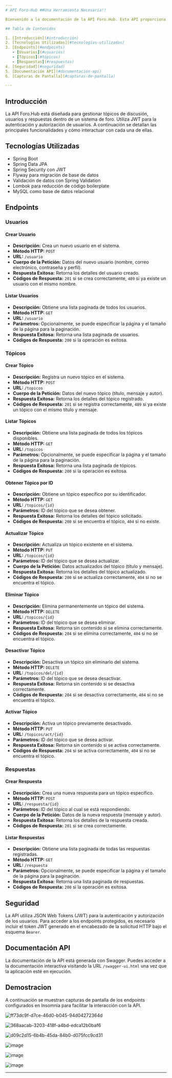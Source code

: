 ```yaml
---
# API Foro-Hub ##Una Herramienta Necesaria!!

Bienvenido a la documentación de la API Foro.Hub. Esta API proporciona funcionalidades para la gestión de tópicos, usuarios y respuestas en el sistema Foro.Hub. A continuación, encontrarás detalles sobre cómo interactuar con cada uno de los endpoints disponibles.

## Tabla de Contenidos

1. [Introducción](#introducción)
2. [Tecnologías Utilizadas](#tecnologías-utilizadas)
3. [Endpoints](#endpoints)
   - [Usuarios](#usuarios)
   - [Tópicos](#tópicos)
   - [Respuestas](#respuestas)
4. [Seguridad](#seguridad)
5. [Documentación API](#documentación-api)
6. [Capturas de Pantalla](#capturas-de-pantalla)

---
```


## Introducción

La API Foro.Hub está diseñada para gestionar tópicos de discusión, usuarios y respuestas dentro de un sistema de foro. Utiliza JWT para la autenticación y autorización de usuarios. A continuación se detallan las principales funcionalidades y cómo interactuar con cada una de ellas.

## Tecnologías Utilizadas

- Spring Boot
- Spring Data JPA
- Spring Security con JWT
- Flyway para migración de base de datos
- Validación de datos con Spring Validation
- Lombok para reducción de código boilerplate
- MySQL como base de datos relacional

## Endpoints

### Usuarios

#### Crear Usuario

- **Descripción:** Crea un nuevo usuario en el sistema.
- **Método HTTP:** `POST`
- **URL:** `/usuario`
- **Cuerpo de la Petición:** Datos del nuevo usuario (nombre, correo electrónico, contraseña y perfil).
- **Respuesta Exitosa:** Retorna los detalles del usuario creado.
- **Códigos de Respuesta:** `201` si se crea correctamente, `409` si ya existe un usuario con el mismo nombre.

#### Listar Usuarios

- **Descripción:** Obtiene una lista paginada de todos los usuarios.
- **Método HTTP:** `GET`
- **URL:** `/usuario`
- **Parámetros:** Opcionalmente, se puede especificar la página y el tamaño de la página para la paginación.
- **Respuesta Exitosa:** Retorna una lista paginada de usuarios.
- **Códigos de Respuesta:** `200` si la operación es exitosa.

### Tópicos

#### Crear Tópico

- **Descripción:** Registra un nuevo tópico en el sistema.
- **Método HTTP:** `POST`
- **URL:** `/topicos`
- **Cuerpo de la Petición:** Datos del nuevo tópico (título, mensaje y autor).
- **Respuesta Exitosa:** Retorna los detalles del tópico registrado.
- **Códigos de Respuesta:** `201` si se registra correctamente, `409` si ya existe un tópico con el mismo título y mensaje.

#### Listar Tópicos

- **Descripción:** Obtiene una lista paginada de todos los tópicos disponibles.
- **Método HTTP:** `GET`
- **URL:** `/topicos`
- **Parámetros:** Opcionalmente, se puede especificar la página y el tamaño de la página para la paginación.
- **Respuesta Exitosa:** Retorna una lista paginada de tópicos.
- **Códigos de Respuesta:** `200` si la operación es exitosa.

#### Obtener Tópico por ID

- **Descripción:** Obtiene un tópico específico por su identificador.
- **Método HTTP:** `GET`
- **URL:** `/topicos/{id}`
- **Parámetros:** ID del tópico que se desea obtener.
- **Respuesta Exitosa:** Retorna los detalles del tópico solicitado.
- **Códigos de Respuesta:** `200` si se encuentra el tópico, `404` si no existe.

#### Actualizar Tópico

- **Descripción:** Actualiza un tópico existente en el sistema.
- **Método HTTP:** `PUT`
- **URL:** `/topicos/{id}`
- **Parámetros:** ID del tópico que se desea actualizar.
- **Cuerpo de la Petición:** Datos actualizados del tópico (título y mensaje).
- **Respuesta Exitosa:** Retorna los detalles del tópico actualizado.
- **Códigos de Respuesta:** `200` si se actualiza correctamente, `404` si no se encuentra el tópico.

#### Eliminar Tópico

- **Descripción:** Elimina permanentemente un tópico del sistema.
- **Método HTTP:** `DELETE`
- **URL:** `/topicos/{id}`
- **Parámetros:** ID del tópico que se desea eliminar.
- **Respuesta Exitosa:** Retorna sin contenido si se elimina correctamente.
- **Códigos de Respuesta:** `204` si se elimina correctamente, `404` si no se encuentra el tópico.

#### Desactivar Tópico

- **Descripción:** Desactiva un tópico sin eliminarlo del sistema.
- **Método HTTP:** `DELETE`
- **URL:** `/topicos/del/{id}`
- **Parámetros:** ID del tópico que se desea desactivar.
- **Respuesta Exitosa:** Retorna sin contenido si se desactiva correctamente.
- **Códigos de Respuesta:** `204` si se desactiva correctamente, `404` si no se encuentra el tópico.

#### Activar Tópico

- **Descripción:** Activa un tópico previamente desactivado.
- **Método HTTP:** `PUT`
- **URL:** `/topicos/act/{id}`
- **Parámetros:** ID del tópico que se desea activar.
- **Respuesta Exitosa:** Retorna sin contenido si se activa correctamente.
- **Códigos de Respuesta:** `204` si se activa correctamente, `404` si no se encuentra el tópico.

### Respuestas

#### Crear Respuesta

- **Descripción:** Crea una nueva respuesta para un tópico específico.
- **Método HTTP:** `POST`
- **URL:** `/respuesta/{id}`
- **Parámetros:** ID del tópico al cual se está respondiendo.
- **Cuerpo de la Petición:** Datos de la nueva respuesta (mensaje y autor).
- **Respuesta Exitosa:** Retorna los detalles de la respuesta creada.
- **Códigos de Respuesta:** `201` si se crea correctamente.

#### Listar Respuestas

- **Descripción:** Obtiene una lista paginada de todas las respuestas registradas.
- **Método HTTP:** `GET`
- **URL:** `/respuesta`
- **Parámetros:** Opcionalmente, se puede especificar la página y el tamaño de la página para la paginación.
- **Respuesta Exitosa:** Retorna una lista paginada de respuestas.
- **Códigos de Respuesta:** `200` si la operación es exitosa.

## Seguridad

La API utiliza JSON Web Tokens (JWT) para la autenticación y autorización de los usuarios. Para acceder a los endpoints protegidos, es necesario incluir el token JWT generado en el encabezado de la solicitud HTTP bajo el esquema `Bearer`.

## Documentación API

La documentación de la API está generada con Swagger. Puedes acceder a la documentación interactiva visitando la URL `/swagger-ui.html` una vez que la aplicación esté en ejecución.

## Demostracion

A continuación se muestran capturas de pantalla de los endpoints configurados en Insomnia para facilitar la interacción con la API.

![ff73dc9f-d7ce-46d0-b045-94d04272364d](https://github.com/Johnki1/Api-Foro.Hub/assets/157264782/61c6e3b8-d5d5-42f9-a011-3985fa2fdcd7)

![368aacab-3203-418f-a4bd-edca12b0baf6](https://github.com/Johnki1/Api-Foro.Hub/assets/157264782/61ce0d7b-1cb0-4467-bb62-a53686291e84)

![d09c2d15-6b4b-45da-84b0-d075fcc9cd31](https://github.com/Johnki1/Api-Foro.Hub/assets/157264782/06cc5549-fb9f-4ba3-bb05-d478cde803a2)

![image](https://github.com/Johnki1/Api-Foro.Hub/assets/157264782/475fbc04-500a-4d9b-97a7-0a0929d59fd2)

![image](https://github.com/Johnki1/Api-Foro.Hub/assets/157264782/a1e32274-d177-428f-84a9-8319910073fb)

![image](https://github.com/Johnki1/Api-Foro.Hub/assets/157264782/47a3fab5-3b38-43c2-be95-99cd43b07696)




---
